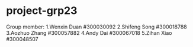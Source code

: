 # project-grp23
Group member: 
1.Wenxin Duan  #300030092
2.Shifeng Song #300018788
3.Aozhuo Zhang #300057882
4.Andy Dai     #300067018
5.Zihan Xiao   #300048507
